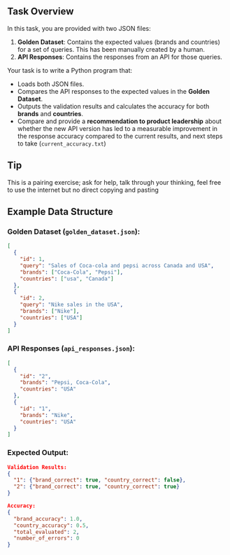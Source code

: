 ## Task Overview
In this task, you are provided with two JSON files:

1. **Golden Dataset**: Contains the expected values (brands and countries) for a set of queries.
This has been manually created by a human.
2. **API Responses**: Contains the responses from an API for those queries.

Your task is to write a Python program that:
- Loads both JSON files.
- Compares the API responses to the expected values in the **Golden Dataset**.
- Outputs the validation results and calculates the accuracy for both **brands** and **countries**.
- Compare and provide a **recommendation to product leadership** about whether the new API version has led to a measurable improvement in the response accuracy compared to the current results, and next steps to take (`current_accuracy.txt`)

## Tip
This is a pairing exercise; ask for help, talk through your thinking, feel free to use the internet but no direct copying and pasting


## Example Data Structure

### Golden Dataset (`golden_dataset.json`):

```json
[
  {
    "id": 1,
    "query": "Sales of Coca-cola and pepsi across Canada and USA",
    "brands": ["Coca-Cola", "Pepsi"],
    "countries": ["usa", "Canada"]
  },
  {
    "id": 2,
    "query": "Nike sales in the USA",
    "brands": ["Nike"],
    "countries": ["USA"]
  }
]
```

### API Responses (`api_responses.json`):
```json 
[
  {
    "id": "2",
    "brands": "Pepsi, Coca-Cola",
    "countries": "USA"
  },
  {
    "id": "1",
    "brands": "Nike",
    "countries": "USA"
  }
]
```
### Expected Output:
```json
Validation Results:
{
  "1": {"brand_correct": true, "country_correct": false},
  "2": {"brand_correct": true, "country_correct": true}
}

Accuracy:
{
  "brand_accuracy": 1.0,
  "country_accuracy": 0.5,
  "total_evaluated": 2,
  "number_of_errors": 0
}
```